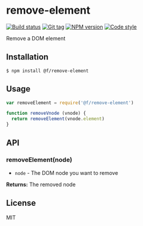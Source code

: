 
# remove-element

[![Build status][travis-image]][travis-url]
[![Git tag][git-image]][git-url]
[![NPM version][npm-image]][npm-url]
[![Code style][standard-image]][standard-url]

Remove a DOM element

## Installation

    $ npm install @f/remove-element

## Usage

```js
var removeElement = require('@f/remove-element')

function removeVnode (vnode) {
  return removeElement(vnode.element)
}
```

## API

### removeElement(node)

- `node` - The DOM node you want to remove

**Returns:** The removed node

## License

MIT

[travis-image]: https://img.shields.io/travis/micro-js/remove-element.svg?style=flat-square
[travis-url]: https://travis-ci.org/micro-js/remove-element
[git-image]: https://img.shields.io/github/tag/micro-js/remove-element.svg
[git-url]: https://github.com/micro-js/remove-element
[standard-image]: https://img.shields.io/badge/code%20style-standard-brightgreen.svg?style=flat
[standard-url]: https://github.com/feross/standard
[npm-image]: https://img.shields.io/npm/v/@f/remove-element.svg?style=flat-square
[npm-url]: https://npmjs.org/package/@f/remove-element
